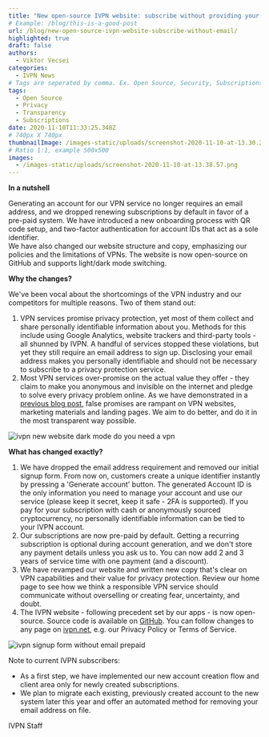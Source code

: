 ```yaml
---
title: "New open-source IVPN website: subscribe without providing your email"
# Example: /blog/this-is-a-good-post
url: /blog/new-open-source-ivpn-website-subscribe-without-email/
highlighted: true
draft: false
authors:
  - Viktor Vecsei
categories:
  - IVPN News
# Tags are seperated by comma. Ex. Open Source, Security, Subscriptions
tags:
  - Open Source
  - Privacy
  - Transparency
  - Subscriptions
date: 2020-11-10T11:33:25.348Z
# 740px X 740px
thumbnailImage: /images-static/uploads/screenshot-2020-11-10-at-13.30.29.png
# Ratio 1:1, example 500x500
images:
  - /images-static/uploads/screenshot-2020-11-10-at-13.38.57.png
---
```

**In a nutshell**

Generating an account for our VPN service no longer requires an email address, and we dropped renewing subscriptions by default in favor of a pre-paid system. We have introduced a new onboarding process with QR code setup, and two-factor authentication for account IDs that act as a sole identifier.\
We have also changed our website structure and copy, emphasizing our policies and the limitations of VPNs. The website is now open-source on GitHub and supports light/dark mode switching.

**Why the changes?**

We've been vocal about the shortcomings of the VPN industry and our competitors for multiple reasons. Two of them stand out:

1. VPN services promise privacy protection, yet most of them collect and share personally identifiable information about you. Methods for this include using Google Analytics, website trackers and third-party tools - all shunned by IVPN. A handful of services stopped these violations, but yet they still require an email address to sign up. Disclosing your email address makes you personally identifiable and should not be necessary to subscribe to a privacy protection service.
2. Most VPN services over-promise on the actual value they offer - they claim to make you anonymous and invisible on the internet and pledge to solve every privacy problem online. As we have demonstrated in a [previous blog post](https://www.ivpn.net/blog/why-you-dont-need-a-vpn/), false promises are rampant on VPN websites, marketing materials and landing pages. We aim to do better, and do it in the most transparent way possible.

![ivpn new website dark mode do you need a vpn](/images-static/uploads/screenshot-2020-11-10-at-13.26.14.png)

**What has changed exactly?**

1. We have dropped the email address requirement and removed our initial signup form. From now on, customers create a unique identifier instantly by pressing a 'Generate account' button. The generated Account ID is the only information you need to manage your account and use our service (please keep it secret, keep it safe - 2FA is supported). If you pay for your subscription with cash or anonymously sourced cryptocurrency, no personally identifiable information can be tied to your IVPN account.
2. Our subscriptions are now pre-paid by default. Getting a recurring subscription is optional during account generation, and we don't store any payment details unless you ask us to. You can now add 2 and 3 years of service time with one payment (and a discount). 
3. We have revamped our website and written new copy that's clear on VPN capabilities and their value for privacy protection. Review our home page to see how we think a responsible VPN service should communicate without overselling or creating fear, uncertainty, and doubt.
4. The IVPN website - following precedent set by our apps - is now open-source. Source code is available on [GitHub](https://github.com/ivpn/ivpn.net/). You can follow changes to any page on [ivpn.net](https://ivpn.net/ "https://ivpn.net"), e.g. our Privacy Policy or Terms of Service.

![ivpn signup form without email prepaid](/images-static/uploads/screenshot-2020-11-10-at-13.38.57.png)

Note to current IVPN subscribers:

* As a first step, we have implemented our new account creation flow and client area only for newly created subscriptions.
* We plan to migrate each existing, previously created account to the new system later this year and offer an automated method for removing your email address on file.

IVPN Staff